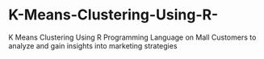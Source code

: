 # K-Means-Clustering-Using-R-
K Means Clustering Using R Programming Language on Mall Customers to analyze and gain insights into marketing strategies
